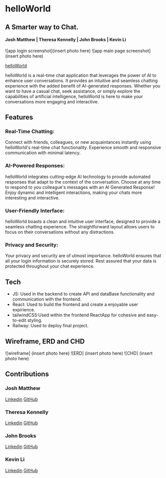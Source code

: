 # helloWorld

## A Smarter way to Chat.

#### Josh Matthew | Theresa Kennelly | John Brooks | Kevin Li

![app login screenshot](insert photo here)
![app main page screenshot](insert photo here)


[helloWorld](https://helloworldfrontend-production.up.railway.app/login)

helloWorld is a real-time chat application that leverages the power of AI to enhance user conversations. It provides an intuitive and seamless chatting experience with the added benefit of AI-generated responses. Whether you want to have a casual chat, seek assistance, or simply explore the capabilities of artificial intelligence, helloWorld is here to make your conversations more engaging and interactive.

## Features

### Real-Time Chatting:
Connect with friends, colleagues, or new acquaintances instantly using helloWorld's real-time chat functionality. Experience smooth and responsive communication with minimal latency.

### AI-Powered Responses: 
helloWorld integrates cutting-edge AI technology to provide automated responses that adapt to the context of the conversation. Choose at any time to respond to you colleague's messages with an AI Generated Response! Enjoy dynamic and intelligent interactions, making your chats more interesting and interactive.

### User-Friendly Interface: 
helloWorld boasts a clean and intuitive user interface, designed to provide a seamless chatting experience. The straightforward layout allows users to focus on their conversations without any distractions.

### Privacy and Security: 
Your privacy and security are of utmost importance. helloWorld ensures that all your login information is securely stored. Rest assured that your data is protected throughout your chat experience.

## Tech

- JS: Used in the backend to create API and dataBase functionality and communication with the frontend.
- React: Used to build the frontend and create a enjoyable user expirience.
- tailwindCSS:Used within the frontend ReactApp for cohesive and easy-to-edit styling.
- Railway: Used to deploy final project.

## Wireframe, ERD and CHD

![wireframe] (insert photo here)
![ERD] (insert photo here)
![CHD] (insert photo here)

## Contributions
### Josh Matthew
[Linkedin](link)
[GitHub](link)

### Theresa Kennelly
[Linkedin](link)
[GitHub](link)

### John Brooks
[Linkedin](link)
[GitHub](link)

### Kevin Li
[Linkedin](link)
[GitHub](link)
